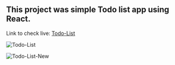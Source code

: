## This project was simple Todo list app using React.

Link to check live:  [Todo-List](https://todo-list-application-in-react.herokuapp.com/)

![Todo-List](https://user-images.githubusercontent.com/53760280/76873402-b4bd2f80-6893-11ea-97e7-e9ad2bea4034.png)

![Todo-List-New](https://user-images.githubusercontent.com/53760280/76873754-2d23f080-6894-11ea-88d3-3ba2cc0a3f08.png)
